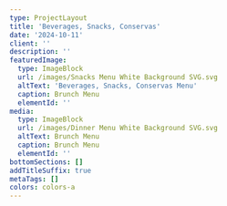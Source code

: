 ```yaml
---
type: ProjectLayout
title: 'Beverages, Snacks, Conservas'
date: '2024-10-11'
client: ''
description: ''
featuredImage:
  type: ImageBlock
  url: /images/Snacks Menu White Background SVG.svg
  altText: 'Beverages, Snacks, Conservas Menu'
  caption: Brunch Menu
  elementId: ''
media:
  type: ImageBlock
  url: /images/Dinner Menu White Background SVG.svg
  altText: Brunch Menu
  caption: Brunch Menu
  elementId: ''
bottomSections: []
addTitleSuffix: true
metaTags: []
colors: colors-a
---
```

